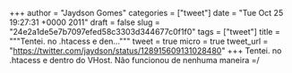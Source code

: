 
+++
author = "Jaydson Gomes"
categories = ["tweet"]
date = "Tue Oct 25 19:27:31 +0000 2011"
draft = false
slug = "24e2a1de5e7b7097efed58c3303d344677c0f1f0"
tags = ["tweet"]
title = """Tentei. no .htacess e den..."""
tweet = true
micro = true
tweet_url = "https://twitter.com/jaydson/status/128915609131028480"
+++
Tentei. no .htacess e dentro do VHost. Não funcionou de nenhuma maneira =/
